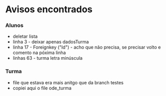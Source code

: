 # Avisos encontrados

### Alunos

- deletar lista
- linha 3 - deixar apenas dadosTurma
- linha 17 - Foreignkey ("Id") - acho que não precisa, se precisar volto e comento na póxima linha
- linhas 63 - turma letra minúscula

### Turma

- file que estava era mais anitgo que da branch testes
- copiei aqui o file ode_turma

